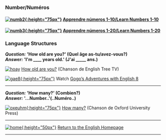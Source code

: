 ### Number/Numéros

#### [![numb2](https://1blockatatime.github.io/English/images/numb2.PNG){:height="75px"}](https://1blockatatime.github.io/English/FR/FR_Number_I) [Apprendre números 1-10/Learn Numbers 1-10](https://1blockatatime.github.io/English/FR/FR_Number_I)   

#### [![numb3](https://1blockatatime.github.io/English/images/numb3.PNG){:height="75px"}](https://1blockatatime.github.io/English/FR/FR_Number_II) [Apprendre números 1-20/Learn Numbers 1-20](https://1blockatatime.github.io/English/FR/FR_Number_II)    

### Language Structures

***Question:*** **'How old are you?' (Quel âge as-tu/avez-vous?)**  
***Answer:*** **'I'm ____ years old.' (J'ai _____ ans.)**

[![hoay](https://1blockatatime.github.io/English/images/hoay.PNG)](https://www.youtube.com/watch?v=x2cI4ZgsYU4) [How old are you?](https://www.youtube.com/watch?v=x2cI4ZgsYU4) (Chanson de English Tree TV)  

[![gae8](https://1blockatatime.github.io/English/images/gae8.PNG){:height="75px"}](https://www.youtube.com/watch?v=sn4sp4YGz0E) Watch [Gogo’s Adventures with English 8](https://www.youtube.com/watch?v=sn4sp4YGz0E)

***

***Question:*** **'How many?' (Combien?)**  
***Answer:*** **'...Number..'(..Numéro..)**

[![oxeuhm](https://1blockatatime.github.io/English/images/oxeuhm.PNG){:height="75px"}](https://www.youtube.com/watch?v=G3zaC5onBvM) [How many?](https://www.youtube.com/watch?v=G3zaC5onBvM) (Chanson de Oxford University Press)  

***

[![home](https://1blockatatime.github.io/English/images/home.png){:height="50px"}](https://english-homework.github.io/EnglishForKidsByPascale) [Return to the English Homepage](https://english-homework.github.io/EnglishForKidsByPascale)

***
